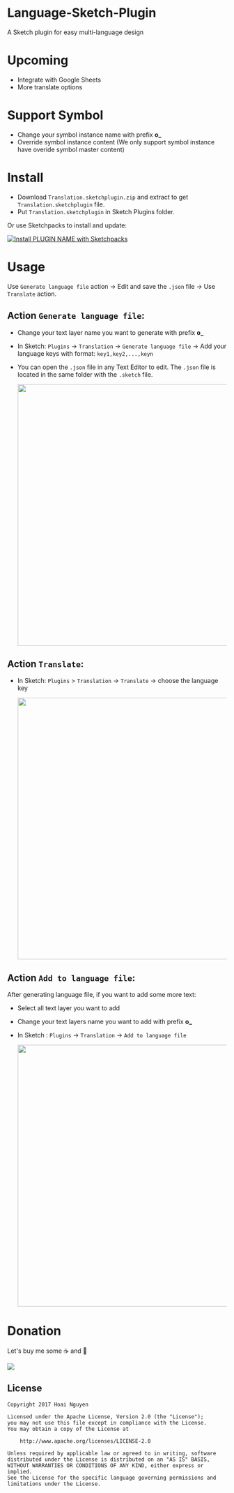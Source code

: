 # Language-Sketch-Plugin
A Sketch plugin for easy multi-language design

# Upcoming
 - Integrate with Google Sheets
 - More translate options

# Support Symbol
 * Change your symbol instance name with prefix **o_**
 * Override symbol instance content (We only support symbol instance have overide symbol master content)

# Install
 * Download `Translation.sketchplugin.zip` and  extract to get `Translation.sketchplugin` file.
 * Put `Translation.sketchplugin` in Sketch Plugins folder.

 Or use Sketchpacks to install and update:

 [![Install PLUGIN NAME with Sketchpacks](http://sketchpacks-com.s3.amazonaws.com/assets/badges/sketchpacks-badge-install.png "Install PLUGIN NAME with Sketchpacks")](https://sketchpacks.com/hoai265/language-sketch-plugin/install)

# Usage
 Use `Generate language file` action -> Edit and save the `.json` file -> Use `Translate` action.
## Action `Generate language file`:

* Change your text layer name you want to generate with prefix **o_**
* In Sketch: `Plugins` -> `Translation` -> `Generate language file` -> Add your language keys with format: `key1,key2,...,keyn`
* You can open the `.json` file in any Text Editor to edit. The `.json` file is located in the same folder with the `.sketch` file.

  <img src="https://github.com/hoai265/Language-Sketch-Plugin/blob/master/resource/Generate.gif" width="600"/>

## Action `Translate`:

* In Sketch: `Plugins` > `Translation` -> `Translate` -> choose the language key

  <img src="https://github.com/hoai265/Language-Sketch-Plugin/blob/master/resource/Translate.gif" width="600"/>

## Action `Add to language file`:
After generating language file, if you want to add some more text:

* Select all text layer you want to add
* Change your text layers name you want to add with prefix **o_**
* In Sketch : `Plugins` -> `Translation` -> `Add to language file`

  <img src="https://github.com/hoai265/Language-Sketch-Plugin/blob/master/resource/AddToFile.gif" width="600"/>


# Donation

Let's buy me some ☕ and 🍕

[![](https://www.paypalobjects.com/en_US/i/btn/btn_donateCC_LG.gif)](https://www.paypal.me/hoainguyen265/0.99)


## License

    Copyright 2017 Hoai Nguyen

    Licensed under the Apache License, Version 2.0 (the "License");
    you may not use this file except in compliance with the License.
    You may obtain a copy of the License at

        http://www.apache.org/licenses/LICENSE-2.0

    Unless required by applicable law or agreed to in writing, software
    distributed under the License is distributed on an "AS IS" BASIS,
    WITHOUT WARRANTIES OR CONDITIONS OF ANY KIND, either express or implied.
    See the License for the specific language governing permissions and
    limitations under the License.
